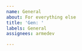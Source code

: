 ```yaml
---
name: General
about: For everything else
title: 'Gen: '
labels: General
assignees: armedev

---
```


<replace this whole thing>
<try to be as clear as you can>
